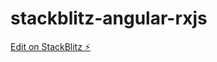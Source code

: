 # stackblitz-angular-rxjs

[Edit on StackBlitz ⚡️](https://stackblitz.com/edit/stackblitz-starters-kgtrxs)